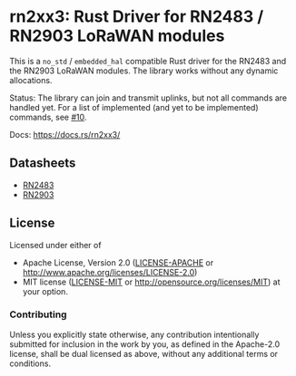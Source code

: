 # rn2xx3: Rust Driver for RN2483 / RN2903 LoRaWAN modules

This is a `no_std` / `embedded_hal` compatible Rust driver for the RN2483 and
the RN2903 LoRaWAN modules. The library works without any dynamic allocations.

Status: The library can join and transmit uplinks, but not all commands are
handled yet. For a list of implemented (and yet to be implemented) commands, see
[#10](https://github.com/dbrgn/rn2xx3-rs/issues/10).

Docs: https://docs.rs/rn2xx3/


## Datasheets

- [RN2483](http://ww1.microchip.com/downloads/en/DeviceDoc/40001784B.pdf)
- [RN2903](http://ww1.microchip.com/downloads/en/DeviceDoc/RN2903%20LoRa%20Technology%20Module%20Command%20Reference%20User%20Guide-DS40001811B.pdf)


## License

Licensed under either of

 * Apache License, Version 2.0 ([LICENSE-APACHE](LICENSE-APACHE) or
   http://www.apache.org/licenses/LICENSE-2.0)
 * MIT license ([LICENSE-MIT](LICENSE-MIT) or
   http://opensource.org/licenses/MIT) at your option.

### Contributing

Unless you explicitly state otherwise, any contribution intentionally submitted
for inclusion in the work by you, as defined in the Apache-2.0 license, shall
be dual licensed as above, without any additional terms or conditions.
